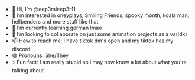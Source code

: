 - 👋 Hi, I’m @eep3rsleep3r11
- 👀 I’m interested in oneyplays, Smiling Friends, spooky month, koala man, hellbenders and more stuff like that
- 🌱 I’m currently learning german lmao
- 💞️ I’m looking to collaborate on just some animation projects as a va(Idk)
- 📫 How to reach me: I have tiktok dm's open and my tiktok has my discord
- 😄 Pronouns: She/They
- ⚡ Fun fact: I am really stupid so i may now know a lot about what you're talking about

